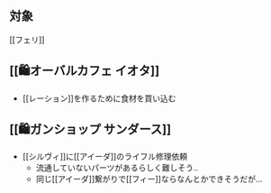 ## 対象

[[フェリ]]

## [[🛍️オーバルカフェ イオタ]]

- [[レーション]]を作るために食材を買い込む

## [[🛍️ガンショップ サンダース]]

- [[シルヴィ]]に[[アイーダ]]のライフル修理依頼
	- 流通していないパーツがあるらしく難しそう..
	- 同じ[[アイーダ]]繋がりで[[フィー]]ならなんとかできそうだが...
